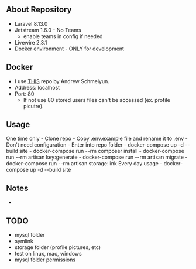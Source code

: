 ## About Repository
  - Laravel 8.13.0
  - Jetstream 1.6.0 - No Teams
    - enable teams in config if needed
  - Livewire 2.3.1
  - Docker environment - ONLY for development

## Docker
  - I use <a href="https://github.com/aschmelyun/docker-compose-laravel">THIS</a> repo by Andrew Schmelyun.
  - Address: localhost
  - Port: 80
    - If not use 80 stored users files can't be accessed (ex. profile picutre).

## Usage
  One time only
    - Clone repo
    - Copy .env.example file and rename it to .env
      - Don't need configuration
    - Enter into repo folder
    - docker-compose up -d --build site
    - docker-compose run --rm composer install
    - docker-compose run --rm artisan key:generate
    - docker-compose run --rm artisan migrate
    - docker-compose run --rm artisan storage:link
  Every day usage
    - docker-compose up -d --build site

## Notes
  - 

## TODO
  - mysql folder
  - symlink
  - storage folder (profile pictures, etc)
  - test on linux, mac, windows
  - mysql folder permissions